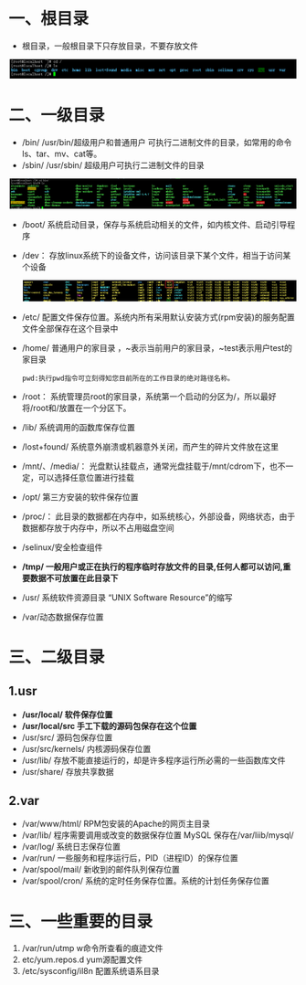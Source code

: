 # 一、根目录

- 根目录，一般根目录下只存放目录，不要存放文件

![](Linux\QQ截图20200115185730.png)

# 二、一级目录

- /bin/    /usr/bin/超级用户和普通用户 可执行二进制文件的目录，如常用的命令ls、tar、mv、cat等。
- /sbin/ /usr/sbin/  超级用户可执行二进制文件的目录

![](Linux\QQ截图20200115190035.png)

- /boot/ 系统启动目录，保存与系统启动相关的文件，如内核文件、启动引导程序

- /dev： 存放linux系统下的设备文件，访问该目录下某个文件，相当于访问某个设备

  <img src="Linux\QQ截图20200115191109.png" style="zoom:150%;" />

- /etc/ 配置文件保存位置。系统内所有采用默认安装方式(rpm安装)的服务配置文件全部保存在这个目录中

- /home/ 普通用户的家目录  ，~表示当前用户的家目录，~test表示用户test的家目录

  ```
  pwd:执行pwd指令可立刻得知您目前所在的工作目录的绝对路径名称。
  ```

  

- /root： 系统管理员root的家目录，系统第一个启动的分区为/，所以最好将/root和/放置在一个分区下。
- /lib/ 系统调用的函数库保存位置
- /lost+found/ 系统意外崩溃或机器意外关闭，而产生的碎片文件放在这里
-  /mnt/、/media/： 光盘默认挂载点，通常光盘挂载于/mnt/cdrom下，也不一定，可以选择任意位置进行挂载
- /opt/ 第三方安装的软件保存位置
- /proc/： 此目录的数据都在内存中，如系统核心，外部设备，网络状态，由于数据都存放于内存中，所以不占用磁盘空间
- /selinux/安全检查组件
- **/tmp/ 一般用户或正在执行的程序临时存放文件的目录,任何人都可以访问,重要数据不可放置在此目录下**
- /usr/ 系统软件资源目录 “UNIX Software Resource”的缩写
- /var/动态数据保存位置

# 三、二级目录

## 1.usr

- **/usr/local/ 软件保存位置**
- **/usr/local/src 手工下载的源码包保存在这个位置**
- /usr/src/ 源码包保存位置
- /usr/src/kernels/ 内核源码保存位置
- /usr/lib/ 存放不能直接运行的，却是许多程序运行所必需的一些函数库文件
-  /usr/share/ 存放共享数据

## 2.var

- /var/www/html/ RPM包安装的Apache的网页主目录
- /var/lib/ 程序需要调用或改变的数据保存位置 MySQL 保存在/var/liib/mysql/
- /var/log/ 系统日志保存位置
- /var/run/ 一些服务和程序运行后，PID（进程ID）的保存位置
- /var/spool/mail/ 新收到的邮件队列保存位置
- /var/spool/cron/ 系统的定时任务保存位置。系统的计划任务保存位置



# 三、一些重要的目录

1. /var/run/utmp  w命令所查看的痕迹文件
2. etc/yum.repos.d yum源配置文件
3. /etc/sysconfig/il8n 配置系统语系目录